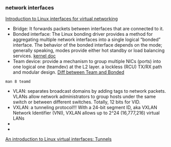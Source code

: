 ### network interfaces
[Introduction to Linux interfaces for virtual networking](https://developers.redhat.com/blog/2018/10/22/introduction-to-linux-interfaces-for-virtual-networking/)
* Bridge: It forwards packets between interfaces that are connected to it.
* Bonded interface: The Linux bonding driver provides a method for aggregating multiple network interfaces into a single logical “bonded” interface. The behavior of the bonded interface depends on the mode; generally speaking, modes provide either hot standby or load balancing services. [kernel doc](https://www.kernel.org/doc/Documentation/networking/bonding.txt)
* Team device:  provide a mechanism to group multiple NICs (ports) into one logical one (teamdev) at the L2 layer. a lockless (RCU) TX/RX path and modular design. [Diff between Team and Bonded](https://github.com/jpirko/libteam/wiki/Bonding-vs.-Team-features)
```
man 8 teamd
```
* VLAN: separates broadcast domains by adding tags to network packets. VLANs allow network administrators to group hosts under the same switch or between different switches. Totally, 12 bits for VID.
* VXLAN: a tunneling protocol!!! With a 24-bit segment ID, aka VXLAN Network Identifier (VNI), VXLAN allows up to 2^24 (16,777,216) virtual LANs
*
*


[An introduction to Linux virtual interfaces: Tunnels](https://developers.redhat.com/blog/2019/05/17/an-introduction-to-linux-virtual-interfaces-tunnels/)
